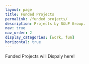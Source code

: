 ```yaml
---
layout: page
title: Funded Projects
permalink: /funded_projects/
description: Projects by S&LP Group.
nav: true
nav_order: 2
display_categories: [work, fun]
horizontal: true
---
```


<!-- pages/funded projects.md -->
<div class="projects text-justify">
<p>Funded Projects will Dispaly here!</p>
</div>
